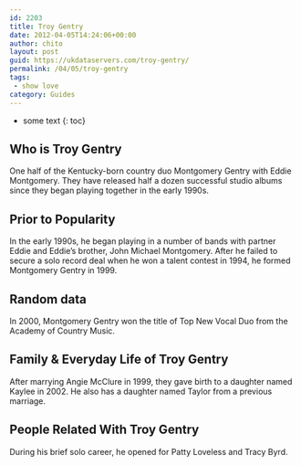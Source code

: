```yaml
---
id: 2203
title: Troy Gentry
date: 2012-04-05T14:24:06+00:00
author: chito
layout: post
guid: https://ukdataservers.com/troy-gentry/
permalink: /04/05/troy-gentry
tags:
 - show love
category: Guides
---
```


* some text
{: toc}
          
          
## Who is  Troy Gentry
                  
                  
                  
One half of the Kentucky-born country duo Montgomery Gentry with Eddie Montgomery. They have released half a dozen successful studio albums since they began playing together in the early 1990s.
                  
                
                
                
## Prior to Popularity 
                  
                  
                  
In the early 1990s, he began playing in a number of bands with partner Eddie and Eddie&#8217;s brother, John Michael Montgomery. After he failed to secure a solo record deal when he won a talent contest in 1994, he formed Montgomery Gentry in 1999.
                  
                
                
                
## Random data 
                  
                  
                  
In 2000, Montgomery Gentry won the title of Top New Vocal Duo from the Academy of Country Music.
                  
                
                
                
## Family & Everyday Life of Troy Gentry
                  
                  
                  
After marrying Angie McClure in 1999, they gave birth to a daughter named Kaylee in 2002. He also has a daughter named Taylor from a previous marriage.
                  
                
                
                
## People Related With  Troy Gentry
                  
                  
                  
During his brief solo career, he opened for Patty Loveless and Tracy Byrd.
                  
                
              
            
          
          
          
    
    
  
